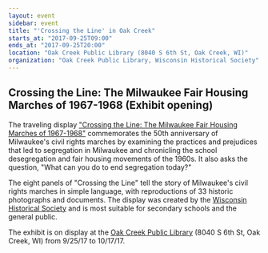 ```yaml
---
layout: event
sidebar: event
title: "'Crossing the Line' in Oak Creek"
starts_at: "2017-09-25T09:00"
ends_at: "2017-09-25T20:00"
location: "Oak Creek Public Library (8040 S 6th St, Oak Creek, WI)"
organization: "Oak Creek Public Library, Wisconsin Historical Society"
---
```


## Crossing the Line: The Milwaukee Fair Housing Marches of 1967-1968 (Exhibit opening) 

The traveling display ["Crossing the Line: The Milwaukee Fair Housing Marches of 1967-1968"](https://www.wisconsinhistory.org/calendar/series/43/crossing-the-line) commemorates the 50th anniversary of Milwaukee's civil rights marches by examining the practices and prejudices that led to segregation in Milwaukee and chronicling the school desegregation and fair housing movements of the 1960s. It also asks the question, "What can you do to end segregation today?"
 
The eight panels of "Crossing the Line" tell the story of Milwaukee's civil rights marches in simple language, with reproductions of 33 historic photographs and documents. The display was created by the [Wisconsin Historical Society](https://www.wisconsinhistory.org) and is most suitable for secondary schools and the general public.
 
The exhibit is on display at the [Oak Creek Public Library](https://oakcreeklibrary.org) (8040 S 6th St, Oak Creek, WI) from 9/25/17 to 10/17/17.
